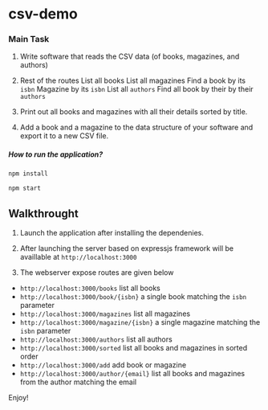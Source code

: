 # csv-demo

### Main Task
1. Write software that reads the CSV data (of books, magazines, and authors)
2. Rest of the routes
   List all books
   List all magazines
   Find a book  by its `isbn`
   Magazine by its `isbn`
   List all `authors`
   Find all book by their by their `authors`
   
3. Print out all books and magazines with all their details sorted by title.
4. Add a book and a magazine to the data structure of your software and export it to a new CSV file.


##### How to run the application?

```bash
npm install
```

```bash
npm start
```


## Walkthrought

1. Launch the application after installing the dependenies.

2. After launching the server based on expressjs framework will be availlable at `http://localhost:3000`

3. The webserver expose routes are given below

  * `http://localhost:3000/books`  list all books
  * `http://localhost:3000/book/{isbn}`  a single book matching the `isbn` parameter
  * `http://localhost:3000/magazines`  list all magazines
  * `http://localhost:3000/magazine/{isbn}`  a single magazine matching the `isbn` parameter
  * `http://localhost:3000/authors`  list all authors 
  * `http://localhost:3000/sorted`  list all books and magazines in sorted order
  * `http://localhost:3000/add`  add book or magazine
  * `http://localhost:3000/author/{email}`  list all books and magazines from the author matching the email
  
  
Enjoy!
  
  
